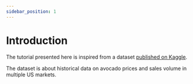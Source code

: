 ```yaml
---
sidebar_position: 1
---
```


# Introduction

The tutorial presented here is inspired from a dataset [published on Kaggle](https://www.kaggle.com/neuromusic/avocado-prices).

The dataset is about historical data on avocado prices and sales volume in multiple US markets.


